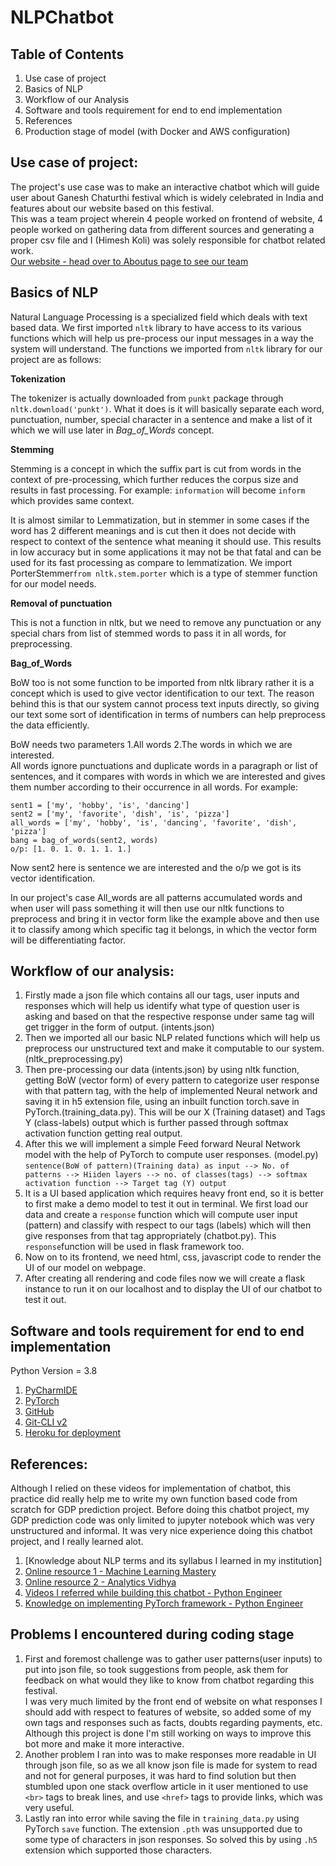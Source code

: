 # NLPChatbot

## Table of Contents
1) Use case of project
2) Basics of NLP
3) Workflow of our Analysis
4) Software and tools requirement for end to end implementation
5) References
6) Production stage of model (with Docker and AWS configuration)

## Use case of project:
The project's use case was to make an interactive chatbot which will guide user about Ganesh Chaturthi festival which is 
widely celebrated in India and features about our website based on this festival.
<br>This was a team project wherein 4 people worked on frontend of website, 4 people worked on gathering data from 
different sources and generating a proper csv file and I (Himesh Koli) was solely responsible for chatbot related work.
<br>[Our website - head over to Aboutus page to see our team](https://travelwithbappa.web.app/)

## Basics of NLP
Natural Language Processing is a specialized field which deals with text based data. We first imported ```nltk``` library 
to have access to its various functions which will help us pre-process our input messages in a way the system will 
understand. The functions we imported from ```nltk``` library for our project are as follows:

**Tokenization**

The tokenizer is actually downloaded from ```punkt``` package through ```nltk.download('punkt')```. What it does is it 
will basically separate each word, punctuation, number, special character in a sentence and make a list of it which we 
will use later in *Bag_of_Words* concept.

**Stemming**

Stemming is a concept in which the suffix part is cut from words in the context of pre-processing, which further reduces
the corpus size and results in fast processing. For example: `information` will become `inform` which provides same context. 

It is almost similar to Lemmatization, but in stemmer in some cases if the word has 2 different meanings and is cut then 
it does not decide with respect to context of the sentence what meaning it should use. This results in low accuracy but 
in some applications it may not be that fatal and can be used for its fast processing as compare to lemmatization. We 
import PorterStemmer```from nltk.stem.porter``` which is a type of stemmer function for our model needs.

**Removal of punctuation**

This is not a function in nltk, but we need to remove any punctuation or any special chars from list of stemmed words 
to pass it in all words, for preprocessing.

**Bag_of_Words**

BoW too is not some function to be imported from nltk library rather it is a concept which is used to give vector 
identification to our text. The reason behind this is that our system cannot process text inputs directly, so giving our 
text some sort of identification in terms of numbers can help preprocess the data efficiently.

BoW needs two parameters 1.All words 2.The words in which we are interested.
<br>All words ignore punctuations and duplicate words in a paragraph or list of sentences, and it compares with words in 
which we are interested and gives them number according to their occurrence in all words. For example:
```
sent1 = ['my', 'hobby', 'is', 'dancing']
sent2 = ['my', 'favorite', 'dish', 'is', 'pizza']
all_words = ['my', 'hobby', 'is', 'dancing', 'favorite', 'dish', 'pizza']
bang = bag_of_words(sent2, words)
o/p: [1. 0. 1. 0. 1. 1. 1.]
```
Now sent2 here is sentence we are interested and the o/p we got is its vector identification.

In our project's case All_words are all patterns accumulated words and when user will pass something it will then use 
our nltk functions to preprocess and bring it in vector form like the example above and then use it to classify among 
which specific tag it belongs, in which the vector form will be differentiating factor.

## Workflow of our analysis:

1) Firstly made a json file which contains all our tags, user inputs and responses which will help us identify what type
of question user is asking and based on that the respective response under same tag will get trigger in the form of 
output. (intents.json)
2) Then we imported all our basic NLP related functions which will help us preprocess our unstructured text and make it
computable to our system. (nltk_preprocessing.py)
3) Then pre-processing our data (intents.json) by using nltk function, getting BoW (vector form) of every pattern to 
categorize user response with that pattern tag, with the help of implemented Neural network and saving it in 
h5 extension file, using an inbuilt function torch.save in PyTorch.(training_data.py). This will be our X (Training 
dataset) and Tags Y (class-labels) output which is further passed through softmax activation function getting real output.
4) After this we will implement a simple Feed forward Neural Network model with the help of PyTorch to compute user 
responses. (model.py)
<br> `sentence(BoW of pattern)(Training data) as input --> No. of patterns --> Hiiden layers --> no. of classes(tags) --> softmax activation function --> Target tag (Y) output`
5) It is a UI based application which requires heavy front end, so it is better to first make a demo model to test it 
out in terminal. We first load our data and create a `response` function which will compute user input (pattern) and 
classify with respect to our tags (labels) which will then give responses from that tag appropriately (chatbot.py). 
This `response`function will be used in flask framework too.
6) Now on to its frontend, we need html, css, javascript code to render the UI of our model on webpage.
7) After creating all rendering and code files now we will create a flask instance to run it on our localhost and to display 
the UI of our chatbot to test it out.

## Software and tools requirement for end to end implementation

Python Version = 3.8
1) [PyCharmIDE](https://www.jetbrains.com/pycharm/download/#section=windows)
2) [PyTorch](https://pytorch.org/get-started/locally/)
3) [GitHub](https://github.com/)
4) [Git-CLI v2](https://git-scm.com/downloads)
5) [Heroku for deployment](https://dashboard.heroku.com/)

## References:
Although I relied on these videos for implementation of chatbot, this practice did really help me to write my own 
function based code from scratch for GDP prediction project. Before doing this chatbot project, my GDP prediction code 
was only limited to jupyter notebook which was very unstructured and informal. It was very nice experience doing this 
chatbot project, and I really learned alot.

1) [Knowledge about NLP terms and its syllabus I learned in my institution]
2) [Online resource 1 - Machine Learning Mastery](https://machinelearningmastery.com)
3) [Online resource 2 - Analytics Vidhya](https://www.analyticsvidhya.com/)
4) [Videos I referred while building this chatbot - Python Engineer](https://www.youtube.com/watch?v=RpWeNzfSUHw&list=PLqnslRFeH2UrFW4AUgn-eY37qOAWQpJyg)
5) [Knowledge on implementing PyTorch framework - Python Engineer](https://www.youtube.com/watch?v=EMXfZB8FVUA&list=PLqnslRFeH2UrcDBWF5mfPGpqQDSta6VK4)

## Problems I encountered during coding stage
1) First and foremost challenge was to gather user patterns(user inputs) to put into json file, so took suggestions from 
people, ask them for feedback on what would they like to know from chatbot regarding this festival. 
<br>I was very much limited by the front end of website on what responses I should add with respect to features of 
website, so added some of my own tags and responses such as facts, doubts regarding payments, etc. 
<br>Although this project is done I'm still working on ways to improve this bot more and make it more interactive.
2) Another problem I ran into was to make responses more readable in UI through json file, so as we all know json file 
is made for system to read and not for general purposes, it was hard to find solution but then stumbled upon one stack 
overflow article in it user mentioned to use `<br>` tags to break lines, and use `<href>` tags to provide links, which 
was very useful.
3) Lastly ran into error while saving the file in `training_data.py` using PyTorch `save` function. The extension `.pth` 
was unsupported due to some type of characters in json responses. So solved this by using `.h5` extension which supported
those characters.
